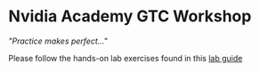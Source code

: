 # Nvidia Academy GTC Workshop

*"Practice makes perfect..."*

Please follow the hands-on lab exercises found in this [lab guide](https://github.com/laquiante/ON-15/blob/main/GTCWorkshopLabGuide.pdf)
